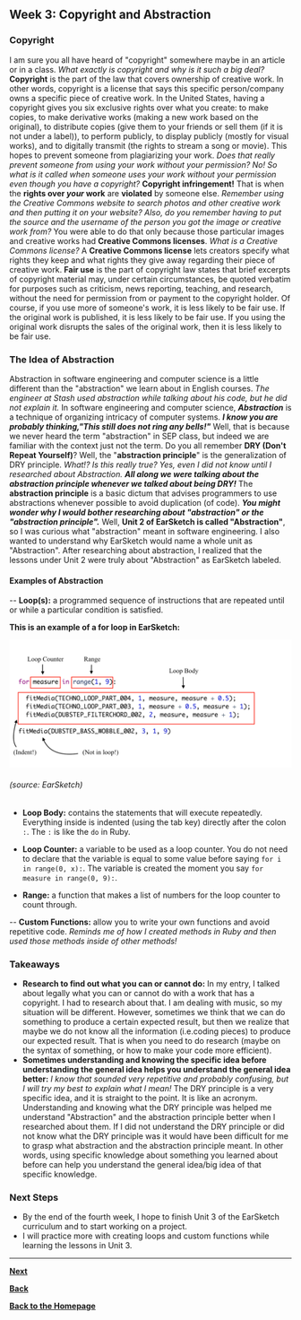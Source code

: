 ## Week 3: Copyright and Abstraction

### Copyright
I am sure you all have heard of "copyright" somewhere maybe in an article or in a class. *What exactly is copyright and why is it such a big deal?* **Copyright** is the part of the law that covers ownership of creative work. In other words, copyright is a license that says this specific person/company owns a specific piece of creative work. In the United States, having a copyright gives you six exclusive rights over what you create: to make copies, to make derivative works (making a new work based on the original), to distribute copies (give them to your friends or sell them (if it is not under a label)), to perform publicly, to display publicly (mostly for visual works), and to digitally transmit (the rights to stream a song or movie). This hopes to prevent someone from plagiarizing your work. _Does that really prevent someone from using your work without your permission? No! So what is it called when someone uses your work without your permission even though you have a copyright?_ **Copyright infringement!** That is when the **rights over _your_ work** are **violated** by someone else. *Remember using the Creative Commons website to search photos and other creative work and then putting it on your website? Also, do you remember having to put the source and the username of the person you got the image or creative work from?* You were able to do that only because those particular images and creative works had **Creative Commons licenses**. _What is a Creative Commons license?_ A **Creative Commons license** lets creators specify what rights they keep and what rights they give away regarding their piece of creative work. **Fair use** is the part of copyright law states that brief excerpts of copyright material may, under certain circumstances, be quoted verbatim for purposes such as criticism, news reporting, teaching, and research, without the need for permission from or payment to the copyright holder. Of course, if you use more of someone's work, it is less likely to be fair use. If the original work is published, it is less likely to be fair use. If you using the original work disrupts the sales of the original work, then it is less likely to be fair use. 


### The Idea of Abstraction
Abstraction in software engineering and computer science is a little different than the "abstraction" we learn about in English courses. *The engineer at Stash used abstraction while talking about his code, but he did not explain it.* In software engineering and computer science, **_Abstraction_** is a technique of organizing intricacy of computer systems. **_I know you are probably thinking,"This still does not ring any bells!"_** Well, that is because we never heard the term "abstraction" in SEP class, but indeed we are familiar with the context just not the term. Do you all remember **DRY (Don't Repeat Yourself)**? Well, the "**abstraction principle**" is the generalization of DRY principle. *What!? Is this really true? Yes, even I did not know until I researched about Abstraction.* **_All along we were talking about the abstraction principle whenever we talked about being DRY!_** The **abstraction principle** is a basic dictum that advises programmers to use abstractions whenever possible to avoid duplication (of code). **_You might wonder why I would bother researching about "abstraction" or the "abstraction principle"._** Well, **Unit 2 of EarSketch is called "Abstraction"**, so I was curious what "abstraction" meant in software engineering. I also wanted to understand why EarSketch would name a whole unit as "Abstraction". After researching about abstraction, I realized that the lessons under Unit 2 were truly about "Abstraction" as EarSketch labeled.     

#### Examples of Abstraction
-- **Loop(s):** a programmed sequence of instructions that are repeated until or while a particular condition is satisfied.

**This is an example of a for loop in EarSketch:**

![For Loop](../images/for-loop-ex.png) 
###### (source: EarSketch)

- **Loop Body:** contains the statements that will execute repeatedly. Everything inside is indented (using the tab key) directly after the colon `:`. The `:` is like the `do` in Ruby. 

- **Loop Counter:** a variable to be used as a loop counter. You do not need to declare that the variable is equal to some value before saying `for i in range(0, x):`. The variable is created the moment you say `for measure in range(0, 9):`.
- **Range:** a function that makes a list of numbers for the loop counter to count through.

-- **Custom Functions:** allow you to write your own functions and avoid repetitive code. *Reminds me of how I created methods in Ruby and then used those methods inside of other methods!*

### Takeaways
- **Research to find out what you can or cannot do:** In my entry, I talked about legally what you can or cannot do with a work that has a copyright. I had to research about that. I am dealing with music, so my situation will be different. However, sometimes we think that we can do something to produce a certain expected result, but then we realize that maybe we do not know all the information (i.e.coding pieces) to produce our expected result. That is when you need to do research (maybe on the syntax of something, or how to make your code more efficient).  
- **Sometimes understanding and knowing the specific idea before understanding the general idea helps you understand the general idea better:** *I know that sounded very repetitive and probably confusing, but I will try my best to explain what I mean!* The DRY principle is a very specific idea, and it is straight to the point. It is like an acronym. Understanding and knowing what the DRY principle was helped me understand "Abstraction" and the abstraction principle better when I researched about them. If I did not understand the DRY principle or did not know what the DRY principle was it would have been difficult for me to grasp what abstraction and the abstraction principle meant. In other words, using specific knowledge about something you learned about before can help you understand the general idea/big idea of that specific knowledge. 

### Next Steps
- By the end of the fourth week, I hope to finish Unit 3 of the EarSketch curriculum and to start working on a project. 
- I will practice more with creating loops and custom functions while learning the lessons in Unit 3. 
---
[**Next**](wk-4.md)

[**Back**](wk-2.md)

[**Back to the Homepage**](../README.md)